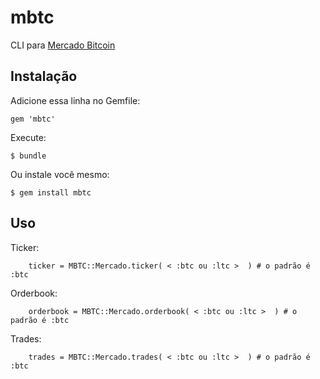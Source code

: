 mbtc
====

CLI para [Mercado Bitcoin](http://www.mercadobitcoin.com.br/)


Instalação
----------

Adicione essa linha no Gemfile:

    gem 'mbtc'

Execute:

    $ bundle

Ou instale você mesmo:

    $ gem install mbtc


Uso
---

Ticker:

		ticker = MBTC::Mercado.ticker( < :btc ou :ltc >  ) # o padrão é :btc

Orderbook:

		orderbook = MBTC::Mercado.orderbook( < :btc ou :ltc >  ) # o padrão é :btc

Trades:

		trades = MBTC::Mercado.trades( < :btc ou :ltc >  ) # o padrão é :btc
